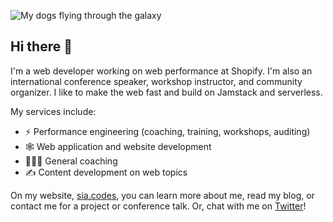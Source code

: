 ![My dogs flying through the galaxy](https://res.cloudinary.com/siacodes/image/upload/q_auto,f_auto,w_1856/v1607719366/other/Space_k3bvlo2.jpg)

## Hi there 👋

I'm a web developer working on web performance at Shopify. I'm also an international conference speaker, workshop instructor, and community organizer. I like to make the web fast and build on Jamstack and serverless.

My services include:

- ⚡️ Performance engineering (coaching, training, workshops, auditing)
- 🕸️ Web application and website development
- 🧑‍🤝‍🧑 General coaching
- ✍️ Content development on web topics

On my website, [sia.codes](https://sia.codes/), you can learn more about me, read my blog, or contact me for a project or conference talk. Or, chat with me on [Twitter](https://twitter.com/thegreengreek)!

<!--
**siakaramalegos/siakaramalegos** is a ✨ _special_ ✨ repository because its `README.md` (this file) appears on your GitHub profile.

Here are some ideas to get you started:

- 🔭 I’m currently working on ...
- 🌱 I’m currently learning ...
- 👯 I’m looking to collaborate on ...
- 🤔 I’m looking for help with ...
- 💬 Ask me about ...
- 📫 How to reach me: ...
- 😄 Pronouns: ...
- ⚡ Fun fact: ...
-->
